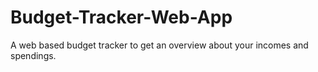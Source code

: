 # Budget-Tracker-Web-App
A web based budget tracker to get an overview about your incomes and spendings.
